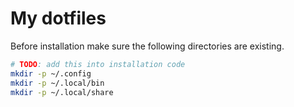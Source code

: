 # My dotfiles

Before installation make sure the following directories are existing.

```sh
# TODO: add this into installation code
mkdir -p ~/.config
mkdir -p ~/.local/bin
mkdir -p ~/.local/share
```
